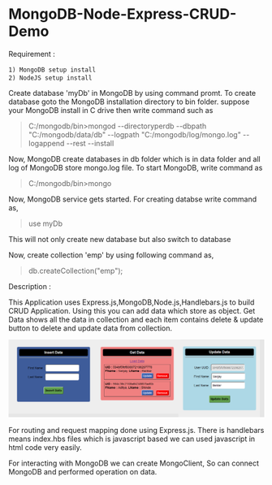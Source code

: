 # MongoDB-Node-Express-CRUD-Demo

Requirement :

    1) MongoDB setup install
    2) NodeJS setup install

Create database 'myDb' in MongoDB by using command promt. To create database goto the MongoDB 
installation directory to bin folder. suppose your MongoDB install in C drive then write command such as

>C:/mongodb/bin>mongod --directoryperdb --dbpath "C:/mongodb/data/db" --logpath "C:/mongodb/log/mongo.log" --logappend --rest --install

Now, MongoDB create databases in db folder which is in data folder and all log of MongoDB store mongo.log file.
To start MongoDB, write command as

>C:/mongodb/bin>mongo

Now, MongoDB service gets started. For creating databse write command as,
>use myDb

This will not only create new database but also switch to database

Now, create collection 'emp' by using following command as,
>db.createCollection("emp");

Description :

This Application uses Express.js,MongoDB,Node.js,Handlebars.js to build CRUD Application.
Using this you can add data which store as object. Get Data shows all the data in collection and each item contains delete & update button to delete and update data from collection.

![alt-text](https://github.com/sanjaybankar12/MongoDB-Node-Express-CRUD-Demo/blob/master/hfimg.png)

For routing and request mapping done using Express.js. There is handlebars means index.hbs files which is javascript based we can used javascript in html code very easily.

For interacting with MongoDB we can create MongoClient, So can connect MongoDB and performed operation on data.
